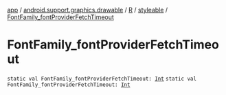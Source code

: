 [app](../../../index.md) / [android.support.graphics.drawable](../../index.md) / [R](../index.md) / [styleable](index.md) / [FontFamily_fontProviderFetchTimeout](.)

# FontFamily_fontProviderFetchTimeout

`static val FontFamily_fontProviderFetchTimeout: `[`Int`](https://kotlinlang.org/api/latest/jvm/stdlib/kotlin/-int/index.html)
`static val FontFamily_fontProviderFetchTimeout: `[`Int`](https://kotlinlang.org/api/latest/jvm/stdlib/kotlin/-int/index.html)